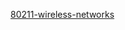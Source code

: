 [80211-wireless-networks](https://www.oreilly.com/library/view/80211-wireless-networks/0596100523/ch04.html#wireless802dot112-CHP-4-SECT-1)